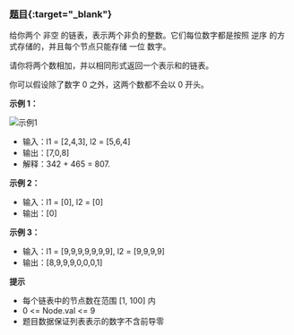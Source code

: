 ### [题目](https://leetcode.cn/problems/add-two-numbers/){:target="_blank"}

给你两个 非空 的链表，表示两个非负的整数。它们每位数字都是按照 逆序 的方式存储的，并且每个节点只能存储 一位 数字。

请你将两个数相加，并以相同形式返回一个表示和的链表。

你可以假设除了数字 0 之外，这两个数都不会以 0 开头。

**示例 1：**

![示例1]({{site.cdn}}/assets/6/2/addtwonumber1.jpg)

- 输入：l1 = [2,4,3], l2 = [5,6,4]
- 输出：[7,0,8]
- 解释：342 + 465 = 807.

**示例 2：**

- 输入：l1 = [0], l2 = [0]
- 输出：[0]

**示例 3：**

- 输入：l1 = [9,9,9,9,9,9,9], l2 = [9,9,9,9]
- 输出：[8,9,9,9,0,0,0,1]

**提示**

- 每个链表中的节点数在范围 [1, 100] 内
- 0 <= Node.val <= 9
- 题目数据保证列表表示的数字不含前导零
